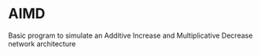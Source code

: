 # AIMD
Basic program to simulate an Additive Increase and Multiplicative Decrease network architecture
